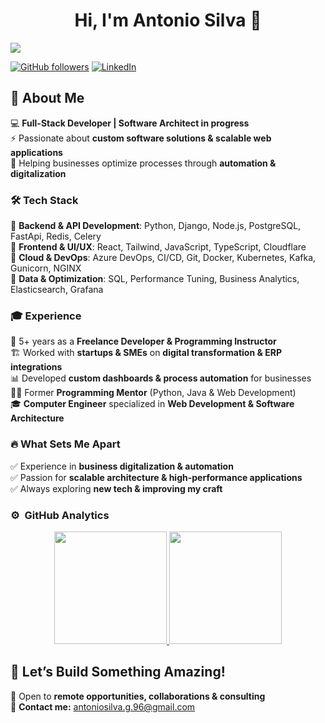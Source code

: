 <div align="center">
<h1 align="center">Hi, I'm Antonio Silva 👋</h1>
</div>
<img src="https://i.imgur.com/lqhechC.png">

[![GitHub followers](https://img.shields.io/github/followers/AntonioSilvaDev?style=social)](https://github.com/AntonioSilva096)
[![LinkedIn](https://img.shields.io/badge/-LinkedIn-blue?style=social&logo=linkedin)](https://www.linkedin.com/in/antoniosilva096)


## 🚀 About Me  

💻 **Full-Stack Developer | Software Architect in progress**  
⚡ Passionate about **custom software solutions & scalable web applications**  
🎯 Helping businesses optimize processes through **automation & digitalization**  

### 🛠️ Tech Stack  
🔹 **Backend & API Development**: Python, Django, Node.js, PostgreSQL, FastApi, Redis, Celery  
🔹 **Frontend & UI/UX**: React, Tailwind, JavaScript, TypeScript, Cloudflare  
🔹 **Cloud & DevOps**: Azure DevOps, CI/CD, Git, Docker, Kubernetes, Kafka, Gunicorn, NGINX  
🔹 **Data & Optimization**: SQL, Performance Tuning, Business Analytics, Elasticsearch, Grafana    

### 🎓 Experience  
📍 5+ years as a **Freelance Developer & Programming Instructor**  
🏗️ Worked with **startups & SMEs** on **digital transformation & ERP integrations**  
📊 Developed **custom dashboards & process automation** for businesses  
👨‍🏫 Former **Programming Mentor** (Python, Java & Web Development)  
🎓 **Computer Engineer** specialized in **Web Development & Software Architecture**  

### 🔥 What Sets Me Apart  
✅ Experience in **business digitalization & automation**  
✅ Passion for **scalable architecture & high-performance applications**  
✅ Always exploring **new tech & improving my craft**  


### ⚙️ &nbsp;GitHub Analytics  

<p align="center">
<a href="https://github.com/AntonioSilvaDev">
  <img height="180em" src="https://github-readme-stats-eight-theta.vercel.app/api?username=AntonioSilvaDev&show_icons=true&theme=algolia&include_all_commits=true&count_private=true"/>
  <img height="180em" src="https://github-readme-stats-eight-theta.vercel.app/api/top-langs/?username=AntonioSilvaDev&layout=compact&langs_count=8&theme=algolia"/>
</a>
</p>  

## 📩 Let’s Build Something Amazing!  
💬 Open to **remote opportunities, collaborations & consulting**  
📧 **Contact me:** antoniosilva.g.96@gmail.com
